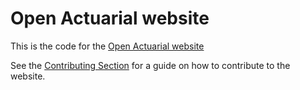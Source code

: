 # Open Actuarial website

This is the code for the [Open Actuarial website](http://open-actuarial.readthedocs.io/en/latest/)

See the [Contributing Section](http://open-actuarial.readthedocs.io/en/latest/contributing.html) for a guide on how to contribute to the website.
